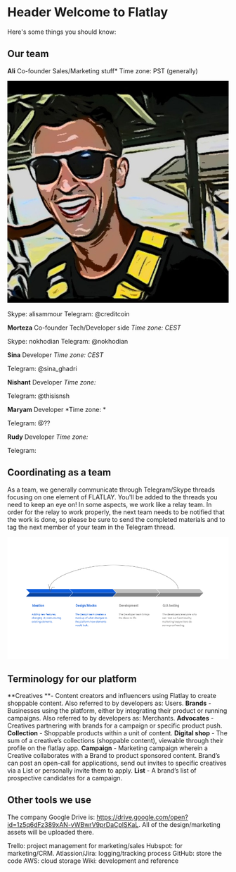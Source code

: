 <!-- TITLE: Intro To Flatlay -->
<!-- SUBTITLE: A quick summary of Intro To Flatlay -->

# Header Welcome to Flatlay
Here's some things you should know:


## Our team

**Ali**
Co-founder
Sales/Marketing stuff*
Time zone: PST (generally)

![71 Ee 579 B Eb 92 4449 8 F 61 3 Cf 92 B 9 C 0 Dfe](/uploads/71-ee-579-b-eb-92-4449-8-f-61-3-cf-92-b-9-c-0-dfe.jpg "71 Ee 579 B Eb 92 4449 8 F 61 3 Cf 92 B 9 C 0 Dfe")

Skype: alisammour
Telegram: @creditcoin


**Morteza**
Co-founder
Tech/Developer side
*Time zone: CEST*

Skype: nokhodian
Telegram: @nokhodian

**Sina**
Developer
*Time zone: CEST*

Telegram: @sina_ghadri

**Nishant**
Developer
*Time zone:*

Telegram: @thisisnsh

**Maryam**
Developer
*Time zone: *

Telegram: @??

**Rudy**
Developer 
*Time zone:*

Telegram: 

## Coordinating as a team

As a team, we generally communicate through Telegram/Skype threads focusing on one element of FLATLAY. You'll be added to the threads you need to keep an eye on!
In some aspects, we work like a relay team. In order for the relay to work properly, the next team needs to be notified that the work is done, so please be sure to send the completed materials and to tag the next member of your team in the Telegram thread.

![Explanation Of Processes](/uploads/explanation-of-processes.png "Explanation Of Processes")


## Terminology for our platform

**Creatives **- Content creators and influencers using Flatlay to create shoppable content. Also referred to by developers as: Users.
**Brands** - Businesses using the platform, either by integrating their product or running campaigns. Also referred to by developers as: Merchants.
**Advocates** - Creatives partnering with brands for a campaign or specific product push.
**Collection** - Shoppable products within a unit of content.
**Digital shop** - The sum of a creative’s collections (shoppable content), viewable through their profile on the flatlay app.
**Campaign** - Marketing campaign wherein a Creative collaborates with a Brand to product sponsored content. Brand’s can post an open-call for applications, send out invites to specific creatives via a List or personally invite them to apply.
**List** - A brand’s list of prospective candidates for a campaign.

## Other tools we use

The company Google Drive is: https://drive.google.com/open?id=1z5q6dFz389xAN-vWBwrV9prDaCplSKaL. All of the design/marketing assets will be uploaded there.

Trello: project management for marketing/sales
Hubspot: for marketing/CRM.
Atlassion/Jira: logging/tracking process
GitHub: store the code
AWS: cloud storage
Wiki: development and reference
